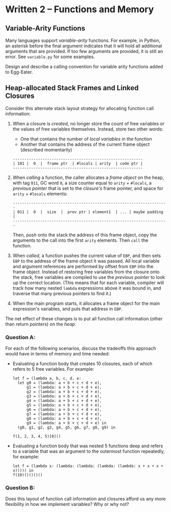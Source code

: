 # Written 2 – Functions and Memory

## Variable-Arity Functions

Many languages support _variable-arity_ functions.  For example, in Python, an
asterisk before the final argument indicates that it will hold all additional
arguments that are provided.  If too few arguments are provided, it is still an
error.  See `variable.py` for some examples.

Design and describe a calling convention for variable arity functions added to
Egg-Eater.

## Heap-allocated Stack Frames and Linked Closures

Consider this alternate stack layout strategy for allocating function call
information:

1. When a closure is _created_, no longer store the count of free variables or
the values of free variables themselves.  Instead, store two other words:

      - One that contains the number of _local variables_ in the function
      - Another that contains the address of the current frame object (described
        momentarily)

    ```
    ---------------------------------------------------------
    | 101 |  0  |  frame ptr  | #locals | arity  | code ptr |
    ---------------------------------------------------------
    ```


2.  When _calling_ a function, the caller allocates a _frame object_ on the
heap, with tag `011`, GC word `0`, a size counter equal to `arity` + `#locals`,
a _previous pointer_ that is set to the _closure's_ frame pointer, and space
for `arity` + `#locals` elements:

    ```
    --------------------------------------------------------------------
    | 011 |  0  |  size  |  prev ptr | element1  | ... | maybe padding |
    --------------------------------------------------------------------
    ```

    Then, push onto the stack the address of this frame object, copy the
    arguments to the call into the first `arity` elements.  Then `call` the
    function.


3.  When _called_, a function pushes the current value of `EBP`, and then sets
`EBP` to the address of the frame object it was passed.  All local variable and
argument references are performed by offset from `EBP` into the frame object.
Instead of restoring free variables from the closure onto the stack, free
variables are compiled to use the _previous pointer_ to look up the correct
location.  (This means that for each variable, compiler will track how many
nested `lambda` expressions above it was bound in, and traverse that many
previous pointers to find it.)

4.  When the main program starts, it allocates a frame object for the main
expression's variables, and puts that address in `EBP`.

The net effect of these changes is to put all function call information (other
than return pointers) on the _heap_.


### Question A:

For each of the following scenarios, discuss the tradeoffs this approach would
have in terms of memory and time needed:

- Evaluating a function body that creates 10 closures, each of which refers to
  5 free variables.  For example:

  ```
  let f = (lambda a, b, c, d, e:
    let g0 = (lambda: a + b + c + d + e),
        g1 = (lambda: a + b + c + d + e),
        g2 = (lambda: a + b + c + d + e),
        g3 = (lambda: a + b + c + d + e),
        g4 = (lambda: a + b + c + d + e),
        g5 = (lambda: a + b + c + d + e),
        g6 = (lambda: a + b + c + d + e),
        g7 = (lambda: a + b + c + d + e),
        g8 = (lambda: a + b + c + d + e),
        g9 = (lambda: a + b + c + d + e) in
    (g0, g1, g2, g3, g4, g5, g6, g7, g8, g9) in

  f(1, 2, 3, 4, 5)[0]()
  ```

- Evaluating a function body that was nested 5 functions deep and refers to a
  variable that was an argument to the outermost function repeatedly, for
  example:

  ```
  let f = (lambda x: (lambda: (lambda: (lambda: (lambda: x + x + x + x))))) in
  f(10)()()()()
  ```

### Question B:

Does this layout of function call information and closures afford us any more
flexibility in how we implement variables?  Why or why not?



